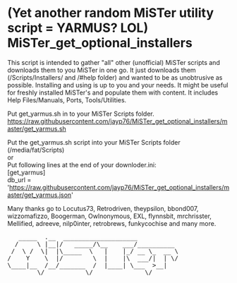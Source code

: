 # (Yet another random MiSTer utility script = YARMUS? LOL) MiSTer_get_optional_installers
This script is intended to gather "all" other (unofficial) MiSTer scripts and downloads them to you MiSTer in one go. It just downloads them (/Scripts/Installers/ and /#help folder) and wanted to be as unobtrusive as possible. 
Installing and using is up to you and your needs. It might be useful for freshly installed MiSTer's and populate them with content.
It includes Help Files/Manuals, Ports, Tools/Utilities.

Put get_yarmus.sh in to your MiSTer Scripts folder. <br>
https://raw.githubusercontent.com/jayp76/MiSTer_get_optional_installers/master/get_yarmus.sh <br>

Put the get_yarmus.sh script into your MiSTer Scripts folder (/media/fat/Scripts) <br>
or <br>
Put following lines at the end of your downloder.ini:<br>
[get_yarmus] <br>
db_url = 'https://raw.githubusercontent.com/jayp76/MiSTer_get_optional_installers/master/get_yarmus.json' <br>


Many thanks go to Locutus73, Retrodriven, theypsilon, bbond007, wizzomafizzo,
Boogerman, Owlnonymous, EXL, flynnsbit, mrchrisster, Mellified, adreeve,
nilp0inter, retrobrews, funkycochise and many more.

<pre>
   _____  .__  ____________________           
  /     \ |__|/   _____/\__    ___/__________ 
 /  \ /  \|  |\_____  \   |    |_/ __ \_  __ \
/    Y    \  |/        \  |    |\  ___/|  | \/
\____|__  /__/_______  /  |____| \___  >__|   
        \/           \/              \/       
</pre>
